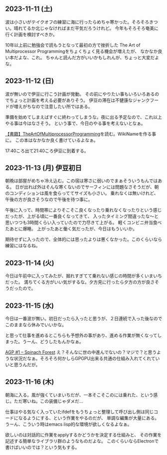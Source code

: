 ## 2023-11-11 (土)

波は小さいがテイクオフの練習に海に行ったらめちゃ寒かった。そろそろきつい。晴れてるか北じゃなければまだ平気だろうけれど。
今年もそろそろ奄美に行く計画を検討すべきか。

10年以上前に勉強会で読もうとなって最初の方で挫折した The Art of Multiprocessor Programmingをちょくちょく見る機会が増えたが、
なかなか良い本だよな、これ。
ちゃんと読んだ方がいいかもしれんが、ちょっと大変だよな。

## 2023-11-12 (日)

波が無いので伊豆に行こう計画が発動。
その前にやりたい事もいろいろあるのでちょっと計画を考える必要がありそう。
伊豆の滞在は不健康なジャンクフードが増えがちなので注意したい所ではある。

準備を始めてしまえばすぐに終わってしまうな。夜に出る予定なので、これ以上やる事は今はなさそう。
という事で、今日のやる事を考えないとなぁ。

[【書籍】TheArtOfMultiprocessorProgramming](%E3%80%90%E6%9B%B8%E7%B1%8D%E3%80%91TheArtOfMultiprocessorProgramming)を読む。WikiNameを作る事に。
この本はなかなか良く書けているよなぁ。

17:40ころ出て21:40ころ伊豆に到着する。

## 2023-11-13 (月) 伊豆初日

朝晩は部屋がめちゃ冷え込む。この宿は寒さに弱いのでまぁそういうもんではある。
日が出れば外はそんな寒くないのでサーフィンには問題なさそうだが、朝のコンディションは風を食らっててサイズも小さい。
乗れなくは無いけれど、午後の方が良さそうなので午後を待つ事に。

午後に入って、時間帯によりそこそこ良くなったり乗れなくなったりという感じだったが、上がる頃に一番良くなってきて、
入ったタイミング間違ったな〜と思いつつも3時間くらい入っていたので力尽きて上がる。
軽くコンビニ弁当食べたあとに爆睡。
上がったあと働く気だったが、今日はもういいか。

期待せずに入ったので、全体的には思ったよりは悪くなかった。このくらいなら練習にはなるね。

## 2023-11-14 (火)

今日は午前中に入ってみたが、掘れすぎてて乗れない感じの時間が多くいまいちだった。
満ちてくる方がいい気がするな。夕方見に行ったら夕方の方が良さそうだったので。

## 2023-11-15 (水)

今日は一番波が無い。初日だったら入ったと思うが、２日連続で入った後なのでこのままなら休みでいいかな。

と思って仕事を進めるとこちらも予想外の事があり、進める作業が無くなってしまった。うーん、どうしたもんかなぁ。

[AGP #1 – Spinach Forest](https://records.dodgson.org/2023/11/13/agp-1/) え？そんなに世の中進んでないの？マジで？と思うような状況だなぁ。そろそろ何かしらGPGPU出来る共通の仕組み入れてくれていいと思うんだが。

## 2023-11-16 (木)

朝海に入る。風が強くていまいちだが、一本そこそこのには乗れた、という感じ。ただ寒いね。この装備じゃダメだ…

仕事はやる気なく入っていたifdefをもうちょっと整理して呼び出し側は同じコードになるようにする、という作業をやるのだが、
単調な編集が大量にある。
うーん、こういう時はemacs lisp的な環境が欲しくなるよなぁ。

欲しいのは対話的に作業をapplyするかどうかを決定する仕組みと、
その作業を記述する簡単なライブラリ群のようなものだよな。
このくらいならElectronで書けばいいのでは？という気もする。